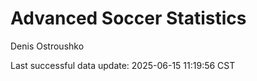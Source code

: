 # Advanced Soccer Statistics
Denis Ostroushko

<!-- gfm -->

Last successful data update: 2025-06-15 11:19:56 CST
